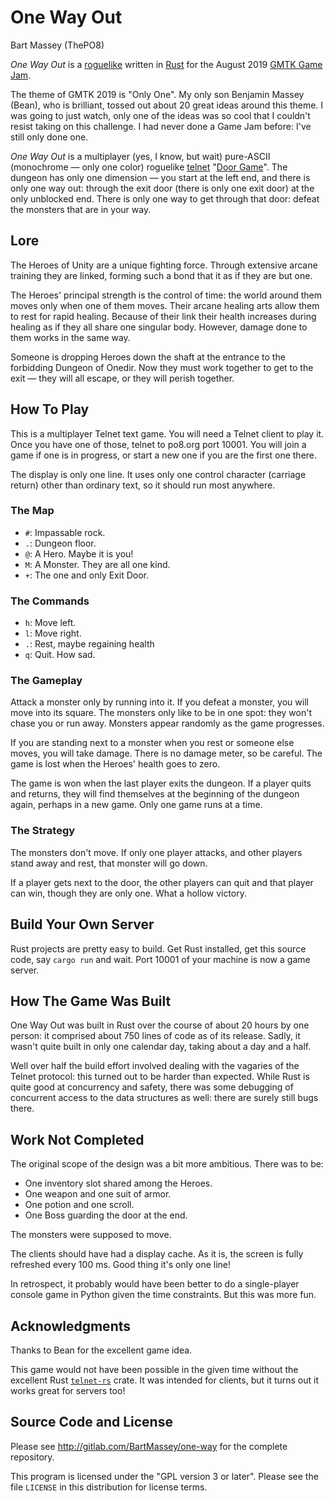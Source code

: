 # One Way Out
Bart Massey (ThePO8)

*One Way Out* is a
[roguelike](https://en.wikipedia.org/wiki/Roguelike) written
in [Rust](https://www.rust-lang.org) for the August 2019
[GMTK Game Jam](https://itch.io/jam/gmtk-2019).

The theme of GMTK 2019 is "Only One". My only son Benjamin
Massey (Bean), who is brilliant, tossed out about 20 great
ideas around this theme. I was going to just watch, only one
of the ideas was so cool that I couldn't resist taking on
this challenge. I had never done a Game Jam before: I've
still only done one.

*One Way Out* is a multiplayer (yes, I know, but wait)
pure-ASCII (monochrome — only one color) roguelike
[telnet](https://en.wikipedia.org/wiki/Telnet)
"[Door Game](https://en.wikipedia.org/wiki/Category:Door_games)".
The dungeon has only one dimension — you start at the left
end, and there is only one way out: through the exit door
(there is only one exit door) at the only unblocked
end. There is only one way to get through that door: defeat
the monsters that are in your way.

## Lore

The Heroes of Unity are a unique fighting force. Through
extensive arcane training they are linked, forming such a
bond that it as if they are but one.

The Heroes' principal strength is the control of time: the
world around them moves only when one of them moves. Their
arcane healing arts allow them to rest for rapid healing.
Because of their link their health increases during healing
as if they all share one singular body. However, damage done
to them works in the same way.

Someone is dropping Heroes down the shaft at the entrance to
the forbidding Dungeon of Onedir. Now they must work
together to get to the exit — they will all escape, or they
will perish together.

## How To Play

This is a multiplayer Telnet text game. You will need a
Telnet client to play it. Once you have one of those, telnet
to po8.org port 10001. You will join a game if one is in
progress, or start a new one if you are the first one there.

The display is only one line. It uses only one control
character (carriage return) other than ordinary text, so it
should run most anywhere.

### The Map

* `#`: Impassable rock.
* `.`: Dungeon floor.
* `@`: A Hero. Maybe it is you!
* `M`: A Monster. They are all one kind.
* `+`: The one and only Exit Door.

### The Commands

* `h`: Move left.
* `l`: Move right.
* `.`: Rest, maybe regaining health
* `q`: Quit. How sad.

### The Gameplay

Attack a monster only by running into it. If you defeat a
monster, you will move into its square. The monsters only
like to be in one spot: they won't chase you or run away.
Monsters appear randomly as the game progresses.

If you are standing next to a monster when you rest or
someone else moves, you will take damage. There is no damage
meter, so be careful. The game is lost when the Heroes'
health goes to zero.

The game is won when the last player exits the dungeon. If a
player quits and returns, they will find themselves at the
beginning of the dungeon again, perhaps in a new game. Only
one game runs at a time.

### The Strategy

The monsters don't move. If only one player attacks, and
other players stand away and rest, that monster will go
down.

If a player gets next to the door, the other players can
quit and that player can win, though they are only one. What
a hollow victory.

## Build Your Own Server

Rust projects are pretty easy to build. Get Rust installed,
get this source code, say `cargo run` and wait. Port 10001
of your machine is now a game server.

## How The Game Was Built

One Way Out was built in Rust over the course of about 20
hours by one person: it comprised about 750 lines of code as
of its release. Sadly, it wasn't quite built in only one
calendar day, taking about a day and a half.

Well over half the build effort involved dealing with the
vagaries of the Telnet protocol: this turned out to be
harder than expected. While Rust is quite good at
concurrency and safety, there was some debugging of
concurrent access to the data structures as well: there are
surely still bugs there.

## Work Not Completed

The original scope of the design was a bit more
ambitious. There was to be:

* One inventory slot shared among the Heroes.
* One weapon and one suit of armor.
* One potion and one scroll.
* One Boss guarding the door at the end.

The monsters were supposed to move.

The clients should have had a display cache. As it is, the
screen is fully refreshed every 100 ms. Good thing it's only
one line!

In retrospect, it probably would have been better to do a
single-player console game in Python given the time
constraints. But this was more fun.

## Acknowledgments

Thanks to Bean for the excellent game idea.

This game would not have been possible in the given time
without the excellent Rust
[`telnet-rs`](https://github.com/SLMT/telnet-rs) crate.  It
was intended for clients, but it turns out it works great
for servers too!

## Source Code and License

Please see http://gitlab.com/BartMassey/one-way for the
complete repository.

This program is licensed under the "GPL version 3 or
later". Please see the file `LICENSE` in this distribution
for license terms.
